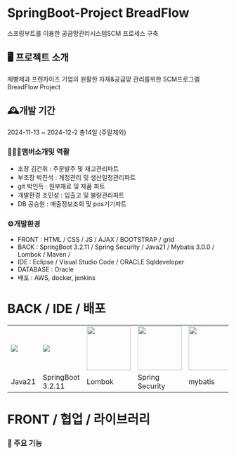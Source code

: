 # SpringBoot-Project BreadFlow
스프링부트를 이용한 공급망관리시스템SCM 프로세스 구축

## 🖥️ 프로젝트 소개
제빵제과 프렌차이즈 기업의 원활한 자재&공급망 관리를위한  SCM프로그램 BreadFlow Project

## 🕰️개발 기간
2024-11-13 ~ 2024-12-2 총14일 (주말제외)

### 🧑‍🤝‍🧑맴버소개및 역활
- 조장 김건휘 : 주문발주 및 재고관리파트
- 부조장 박진석 : 계정관리 및 생산일정관리파트
- git 박인득 : 원부재료 및 제품 파트
- 개발환경 조민성 : 입출고 및 불량관리파트
- DB 공승원 :  매출정보조회 및 pos기기파트

### ⚙️개발환경


- FRONT : HTML / CSS / JS / AJAX / BOOTSTRAP / grid
- BACK : SpringBoot 3.2.11 / Spring Security / Java21 / Mybatis 3.0.0 / Lombok / Maven /
- IDE : Eclipse / Visual Studio Code / ORACLE Sqldeveloper
- DATABASE :  Oracle
- 배포 : AWS, docker, jenkins

BACK / IDE / 배포
=========
<table>
  <tr>
    <td>
      <img src="https://img.icons8.com/?size=100&id=13679&format=png&color=000000">
    </td>
    <td>
      <img src="https://img.icons8.com/?size=100&id=90519&format=png&color=000000">
    </td>
    <td>
      <img src="https://www.tomsquest.com/presentation-lombok/logo.png" style="width: 100px;">
    </td>
    <td>
      <img src="https://blog.kakaocdn.net/dn/b5sGlw/btrSI8ZXQDq/NZqsZppkXksKj8BjJEHdhK/img.png" style="width: 100px;">
    </td>
    <td>
      <img src="https://plugins.jetbrains.com/files/13905/617368/icon/pluginIcon.svg" style="width: 100px;">
    </td>
    <td>
      <img src="https://static.macupdate.com/products/62455/s/oracle-sql-developer-logo.png?v=1589293180" style="width: 100px;">
    </td>
    <td>
      <img src="https://img.utdstc.com/icon/3c7/fcf/3c7fcf4930fa9402c22cee35e03fe9fcf9e8e47c9381d6b9e6922d71ee2e067a:200" style="width: 100px;">
    </td>
    <td>
      <img src="https://blog.kakaocdn.net/dn/b7rQmR/btsFUlvQNb7/FiCAirPkkh144BfRCrDGq0/img.png" style="width: 100px; height:100px;">
    </td>
  </tr>
  <tr>
    <td>Java21</td>
    <td>SpringBoot<br>3.2.11</td>
    <td>Lombok</td>
    <td>Spring Security</td>
    <td>mybatis</td>
    <td>SQL Developer</td>
    <td>Eclipse IDE</td>
    <td>Amazon EC2</td>
  </tr>
  
</table>

FRONT / 협업 / 라이브러리
=========================

### 📌 주요 기능


